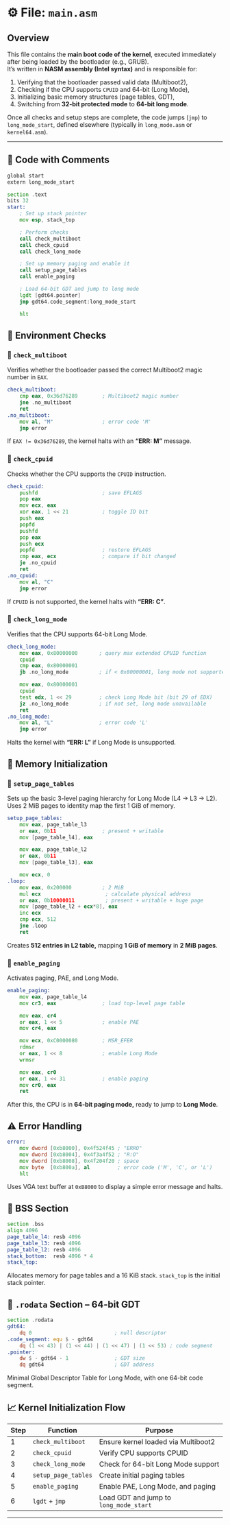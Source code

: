 # ⚙️ File: `main.asm`

## Overview

This file contains the **main boot code of the kernel**, executed immediately after being loaded by the bootloader (e.g., GRUB).  
It’s written in **NASM assembly (Intel syntax)** and is responsible for:

1. Verifying that the bootloader passed valid data (Multiboot2),
2. Checking if the CPU supports `CPUID` and 64-bit (Long Mode),
3. Initializing basic memory structures (page tables, GDT),
4. Switching from **32-bit protected mode** to **64-bit long mode**.

Once all checks and setup steps are complete, the code jumps (`jmp`) to `long_mode_start`, defined elsewhere (typically in `long_mode.asm` or `kernel64.asm`).

---

## 📘 Code with Comments

```asm
global start
extern long_mode_start

section .text
bits 32
start:
    ; Set up stack pointer
    mov esp, stack_top

    ; Perform checks
    call check_multiboot
    call check_cpuid
    call check_long_mode

    ; Set up memory paging and enable it
    call setup_page_tables
    call enable_paging

    ; Load 64-bit GDT and jump to long mode
    lgdt [gdt64.pointer]
    jmp gdt64.code_segment:long_mode_start

    hlt
```

## 🧪 Environment Checks

### 🔹 `check_multiboot`
Verifies whether the bootloader passed the correct Multiboot2 magic number in `EAX`.

```asm
check_multiboot:
    cmp eax, 0x36d76289        ; Multiboot2 magic number
    jne .no_multiboot
    ret
.no_multiboot:
    mov al, "M"                ; error code 'M'
    jmp error
```
If `EAX != 0x36d76289`, the kernel halts with an **“ERR: M”** message.

### 🔹 `check_cpuid`
Checks whether the CPU supports the `CPUID` instruction.

```asm
check_cpuid:
    pushfd                     ; save EFLAGS
    pop eax
    mov ecx, eax
    xor eax, 1 << 21           ; toggle ID bit
    push eax
    popfd
    pushfd
    pop eax
    push ecx
    popfd                      ; restore EFLAGS
    cmp eax, ecx               ; compare if bit changed
    je .no_cpuid
    ret
.no_cpuid:
    mov al, "C"
    jmp error
```
If `CPUID` is not supported, the kernel halts with **“ERR: C”**.

### 🔹 `check_long_mode`
Verifies that the CPU supports 64-bit Long Mode.

```asm
check_long_mode:
    mov eax, 0x80000000       ; query max extended CPUID function
    cpuid
    cmp eax, 0x80000001
    jb .no_long_mode          ; if < 0x80000001, long mode not supported

    mov eax, 0x80000001
    cpuid
    test edx, 1 << 29         ; check Long Mode bit (bit 29 of EDX)
    jz .no_long_mode          ; if not set, long mode unavailable
    ret
.no_long_mode:
    mov al, "L"               ; error code 'L'
    jmp error
```

Halts the kernel with **“ERR: L”** if Long Mode is unsupported.

## 🧱 Memory Initialization
### 🔹 `setup_page_tables`
Sets up the basic 3-level paging hierarchy for Long Mode (L4 → L3 → L2).
Uses 2 MiB pages to identity map the first 1 GiB of memory.
```asm
setup_page_tables:
    mov eax, page_table_l3
    or eax, 0b11               ; present + writable
    mov [page_table_l4], eax

    mov eax, page_table_l2
    or eax, 0b11
    mov [page_table_l3], eax

    mov ecx, 0
.loop:
    mov eax, 0x200000          ; 2 MiB
    mul ecx                     ; calculate physical address
    or eax, 0b10000011          ; present + writable + huge page
    mov [page_table_l2 + ecx*8], eax
    inc ecx
    cmp ecx, 512
    jne .loop
    ret
```

Creates **512 entries in L2 table,** mapping **1 GiB of memory** in **2 MiB pages**.

### 🔹 `enable_paging`
Activates paging, PAE, and Long Mode.
```asm
enable_paging:
    mov eax, page_table_l4
    mov cr3, eax               ; load top-level page table

    mov eax, cr4
    or eax, 1 << 5             ; enable PAE
    mov cr4, eax

    mov ecx, 0xC0000080        ; MSR_EFER
    rdmsr
    or eax, 1 << 8             ; enable Long Mode
    wrmsr

    mov eax, cr0
    or eax, 1 << 31            ; enable paging
    mov cr0, eax
    ret
```

After this, the CPU is in **64-bit paging mode,** ready to jump to **Long Mode**.

## ⚠️ Error Handling
```asm
error:
    mov dword [0xb8000], 0x4f524f45 ; "ERRO"
    mov dword [0xb8004], 0x4f3a4f52 ; "R:O"
    mov dword [0xb8008], 0x4f204f20 ; space
    mov byte  [0xb800a], al         ; error code ('M', 'C', or 'L')
    hlt
```
Uses VGA text buffer at `0xB8000` to display a simple error message and halts.

## 🧩 BSS Section
```asm
section .bss
align 4096
page_table_l4: resb 4096
page_table_l3: resb 4096
page_table_l2: resb 4096
stack_bottom:  resb 4096 * 4
stack_top:
```

Allocates memory for page tables and a 16 KiB stack.
`stack_top` is the initial stack pointer.

## 🧱 `.rodata` Section – 64-bit GDT
```asm
section .rodata
gdt64:
    dq 0                           ; null descriptor
.code_segment: equ $ - gdt64
    dq (1 << 43) | (1 << 44) | (1 << 47) | (1 << 53) ; code segment
.pointer:
    dw $ - gdt64 - 1               ; GDT size
    dq gdt64                       ; GDT address
```

Minimal Global Descriptor Table for Long Mode, with one 64-bit code segment.

## 📈 Kernel Initialization Flow
| Step | Function            | Purpose                                |
| ---- | ------------------- | -------------------------------------- |
| 1    | `check_multiboot`   | Ensure kernel loaded via Multiboot2    |
| 2    | `check_cpuid`       | Verify CPU supports CPUID              |
| 3    | `check_long_mode`   | Check for 64-bit Long Mode support     |
| 4    | `setup_page_tables` | Create initial paging tables           |
| 5    | `enable_paging`     | Enable PAE, Long Mode, and paging      |
| 6    | `lgdt` + `jmp`      | Load GDT and jump to `long_mode_start` |

---